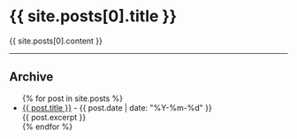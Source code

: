 <h1>{{ site.posts[0].title }}</h1>

{{ site.posts[0].content }}

<hr>

## Archive

<ul>
  {% for post in site.posts %}
    <li>      
      <a href="{{ post.url }}">{{ post.title }}</a> - {{ post.date | date: "%Y-%m-%d" }}
      <br>
      {{ post.excerpt }}
    </li>
  {% endfor %}
</ul>
